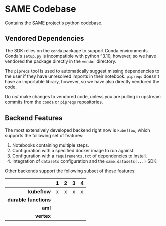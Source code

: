 # SAME Codebase

Contains the SAME project's python codebase.


## Vendored Dependencies

The SDK relies on the `conda` package to support Conda environments. Conda's `setup.py` is incompatible with python ^3.10, however, so we have vendored the package directly in the `vendor` directory.

The `pipreqs` tool is used to automatically suggest missing dependencies to the user if they have unresolved imports in their notebook. `pipreqs` doesn't have an importable library, however, so we have also directly vendored the code.

Do *not* make changes to vendored code, unless you are pulling in upstream commits from the `conda` or `pipreqs` repositories.


## Backend Features

The most extensively developed backend right now is `kubeflow`, which supports the following set of features: 

1. Notebooks containing multiple steps.
2. Configuration with a specified docker image to run against.
3. Configuration with a `requirements.txt` of dependencies to install.
4. Integration of `datasets` configuration and the `same.datasets(...)` SDK.

Other backends support the following subset of these features:

|                     |**1**|**2**|**3**|**4**|
|--------------------:|:---:|:---:|:---:|:----|
|**kubeflow**         |  x  |  x  |  x  |  x  |
|**durable functions**|     |     |     |     |
|**aml**              |     |     |     |     |
|**vertex**           |     |     |     |     |
